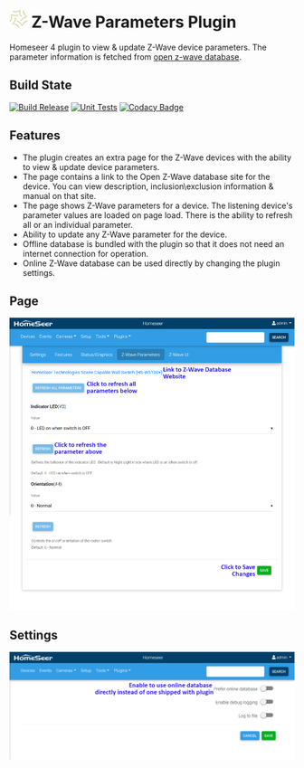 #  <img src="/asserts/HS4%20128px.png" width="32px" height="32px">&nbsp;Z-Wave Parameters Plugin
Homeseer 4 plugin to view & update Z-Wave device parameters. The parameter information is fetched from [open z-wave database](https://www.opensmarthouse.org/zwavedatabase/).

Build State
-----------
[![Build Release](https://github.com/dk307/HSPI_ZWaveParameters/actions/workflows/buildrelease.yml/badge.svg)](https://github.com/dk307/HSPI_ZWaveParameters/actions/workflows/buildrelease.yml)
[![Unit Tests](https://github.com/dk307/HSPI_ZWaveParameters/actions/workflows/tests.yml/badge.svg)](https://github.com/dk307/HSPI_ZWaveParameters/actions/workflows/tests.yml)
[![Codacy Badge](https://app.codacy.com/project/badge/Grade/9aa22e16a28a4b56ab2b03135ba4d57b)](https://www.codacy.com/gh/dk307/HSPI_ZWaveParameters/dashboard?utm_source=github.com&amp;utm_medium=referral&amp;utm_content=dk307/HSPI_ZWaveParameters&amp;utm_campaign=Badge_Grade)

Features
-----------
* The plugin creates an extra page for the Z-Wave devices with the ability to view & update device parameters.
* The page contains a link to the Open Z-Wave database site for the device. You can view description, inclusion\exclusion information & manual on that site.
* The page shows Z-Wave parameters for a device. The listening device's parameter values are loaded on page load. There is the ability to refresh all or an individual parameter.
* Ability to update any Z-Wave parameter for the device.
* Offline database is bundled with the plugin so that it does not need an internet connection for operation.
* Online Z-Wave database can be used directly by changing the plugin settings. 


Page
----------
<img src="/asserts/Page.png">


Settings
----------
<img src="/asserts/Settings.png">
